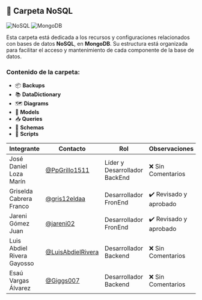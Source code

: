 ## 📁 Carpeta NoSQL

![NoSQL](https://img.shields.io/badge/Base%20de%20Datos-NoSQL-orange?style=flat-square)
![MongoDB](https://img.shields.io/badge/MongoDB-Compatible-green?style=flat-square)

Esta carpeta está dedicada a los recursos y configuraciones relacionados con bases de datos **NoSQL**, en **MongoDB**. Su estructura está organizada para facilitar el acceso y mantenimiento de cada componente de la base de datos.

### Contenido de la carpeta:

- 📦 **Backups**
- 📚 **DataDictionary**
- 🗺️ **Diagrams**
- 🧩 **Models**
- 📥 **Queries**
- 🧾 **Schemas**
- 📜 **Scripts**

|Integrante|Contacto|Rol|Observaciones|
|------------|--------|---|---|
|José Daniel Loza Marín |[@PpGrillo1511](https://github.com/PpGrillo1511)|Líder y Desarrollador BackEnd|❌ Sin Comentarios|
|Griselda Cabrera Franco |[@gris12eldaa](https://github.com/gris12eldaa)|Desarrollador FronEnd|✔️  Revisado y aprobado|
|Jareni Gómez Juan |[@jareni02](https://github.com/jareni02)|Desarrollador FronEnd|✔️  Revisado y aprobado|
|Luis Abdiel Rivera Gayosso |[@LuisAbdielRivera](https://github.com/LuisAbdielRivera)|Desarrollador Backend|❌ Sin Comentarios|
|Esaú Vargas Álvarez |[@Giggs007](https://github.com/Giggs007)|Desarrollador Backend|❌ Sin Comentarios|

